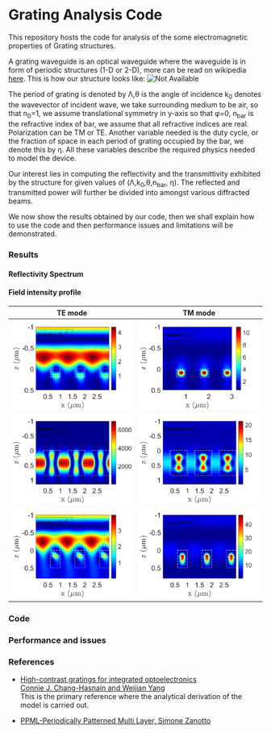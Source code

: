 # Grating Analysis Code

This repository hosts the code for analysis of the some electromagnetic properties of Grating structures.

A grating waveguide is an optical waveguide where the waveguide is in form of periodic structures (1-D or 2-D), more can be read on wikipedia <a href="https://en.wikipedia.org/wiki/High_contrast_grating">here</a>. This is how our structure looks like:
![Not Available](https://upload.wikimedia.org/wikipedia/commons/4/4f/HighContrastGrating.png "HCG Image")

The period of grating is denoted by &Lambda;,&theta; is the angle of incidence k<sub>0</sub> denotes the wavevector of incident wave, we take surrounding medium to be air, so that n<sub>0</sub>=1, we assume translational symmetry in y-axis so that &phi;=0, n<sub>bar</sub> is the refractive index of bar, we assume that all refractive indices are real. Polarization can be TM or TE. Another variable needed is the duty cycle, or the fraction of space in each period of grating occupied by the bar, we denote this by &eta;.
All these variables describe the required physics needed to model the device.

Our interest lies in computing the reflectivity and the transmittivity exhibited by the structure for given values of (&Lambda;,k<sub>0</sub>,&theta;,n<sub>bar</sub>, &eta;). The reflected and transmitted power will further be divided into amongst various diffracted beams.

We now show the results obtained by our code, then we shall explain how to use the code and then performance issues and limitations will be demonstrated.

<h3>Results</h3>

<h4>Reflectivity Spectrum </h4>

<h4>Field intensity profile</h4>

|<center>TE mode</center>          | <center>TM mode</center>|
|-------------------------|-------------------------|
|![](Images/TE_1.png)  |  ![](Images/TM_1.png)|
|![](Images/TE_2.png)  |  ![](Images/TM_2.png)|
|![](Images/TE_3.png)  |  ![](Images/TM_3.png)|

<h3>Code</h3>

<h3>Performance and issues</h3>



<h3>References</h3>

* <a href="https://www.osapublishing.org/aop/abstract.cfm?uri=aop-4-3-379">High-contrast gratings for integrated optoelectronics<br> Connie J. Chang-Hasnain and Weijian Yang
</a><br> This is the primary reference where the analytical derivation of the model is carried out.

* <a href="https://in.mathworks.com/matlabcentral/fileexchange/55401-ppml-periodically-patterned-multi-layer">PPML-Periodically Patterned Multi Layer, Simone Zanotto</a><br>

